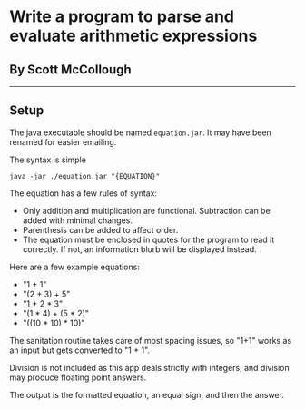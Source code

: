 # Write a program to parse and evaluate arithmetic expressions

## By Scott McCollough

---

## Setup

The java executable should be named `equation.jar`. It may have been renamed for easier emailing.

The syntax is simple

`java -jar ./equation.jar "{EQUATION}"`

The equation has a few rules of syntax:

* Only addition and multiplication are functional. Subtraction can be added with minimal changes.
* Parenthesis can be added to affect order.
* The equation must be enclosed in quotes for the program to read it correctly. If not, an information blurb will be displayed instead.
    
Here are a few example equations:

* "1 + 1"
* "(2 + 3) + 5"
* "1 + 2 * 3"
* "(1 * 4) + (5 * 2)"
* "((10 * 10) * 10)"

The sanitation routine takes care of most spacing issues, so "1+1" works as an input but gets converted to "1 + 1".

Division is not included as this app deals strictly with integers, and division may produce floating point answers. 

The output is the formatted equation, an equal sign, and then the answer.
